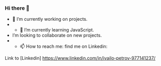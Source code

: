 ### Hi there 👋

- 🔭 I’m currently working on projects.
- - 🌱 I’m currently learning JavaScript.
- I’m looking to collaborate on new projects.
- - 📫 How to reach me: find me on Linkedin:

Link to [Linkedin] https://www.linkedin.com/in/ivailo-petrov-977141237/

<!--
**IvoPetrov96/IvoPetrov96** is a ✨ _special_ ✨ repository because its `README.md` (this file) appears on your GitHub profile.

Here are some ideas to get you started:

- 🔭 I’m currently working on ...
- 🌱 I’m currently learning ...
- 👯 I’m looking to collaborate on ...
- 🤔 I’m looking for help with ...
- 💬 Ask me about ...
- 📫 How to reach me: ...
- 😄 Pronouns: ...
- ⚡ Fun fact: ...
-->
